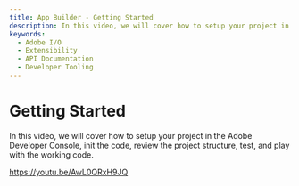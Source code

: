 ```yaml
---
title: App Builder - Getting Started
description: In this video, we will cover how to setup your project in the Adobe Developer Console, init the code, review the project structure, test, and play with the working code.  
keywords:
  - Adobe I/O
  - Extensibility
  - API Documentation
  - Developer Tooling  
---
```


# Getting Started

In this video, we will cover how to setup your project in the Adobe Developer Console, init the code, review the project structure, test, and play with the working code.

<Embed slots="video"/>

https://youtu.be/AwL0QRxH9JQ
